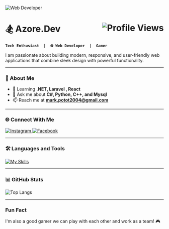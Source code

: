 ![Web Developer](https://media4.giphy.com/media/v1.Y2lkPTc5MGI3NjExN280em9vcnRtdTBzbTU1YzcwMHQ0bzE2a3o4cTljbmd3cG84cnhvOSZlcD12MV9pbnRlcm5hbF9naWZfYnlfaWQmY3Q9Zw/kkwwub0ANo8wm2hXwE/giphy.gif)

# 🏂 Azore.Dev    <img src="https://komarev.com/ghpvc/?username=Mark20042&label=Profile%20views&color=0e75b6&style=for-the-badge" alt="Profile Views" align="right" />



**`Tech Enthusiast  |  🌐 Web Developer  |  Gamer`**



<div align="left">
  <p>
   I am passionate about building modern, responsive, and user-friendly web applications that combine sleek design with powerful functionality.
  </p>
 
</div>

---

### 🚀 About Me
- 🌱 Learning **.NET, Laravel , React**  
- 💬 Ask me about **C#, Python, C++, and Mysql**  
- 📫 Reach me at **mark.potot2004@gmail.com**  

---

### 🌐 Connect With Me
<div align="left">
  <a href="https://www.instagram.com/azorezxc" target="_blank">
    <img src="https://img.shields.io/badge/Instagram-E4405F?logo=instagram&logoColor=white&style=for-the-badge" alt="Instagram">
  </a>
  <a href="https://www.facebook.com/makoyjoseph.minor" target="_blank">
    <img src="https://img.shields.io/badge/Facebook-1877F2?logo=facebook&logoColor=white&style=for-the-badge" alt="Facebook">
  </a>
</div>

---

### 🛠️ Languages and Tools
[![My Skills](https://skillicons.dev/icons?i=html,css,bootstrap,tailwind,laravel,react,js,cpp,cs,java,py,dotnet,mysql,git&perline=7)](https://skillicons.dev)
 

---

### 📊 GitHub Stats
![Top Langs](https://github-readme-stats.vercel.app/api/top-langs/?username=Mark20042&size_weight=0.5&count_weight=0.5)

---

### Fun Fact
I'm also a good gamer we can play with each other and work as a team! 🎮 
